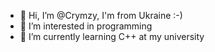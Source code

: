 - 👋 Hi, I’m @Crymzy, I'm from Ukraine :-)
- 👀 I’m interested in programming
- 🌱 I’m currently learning C++ at my university
